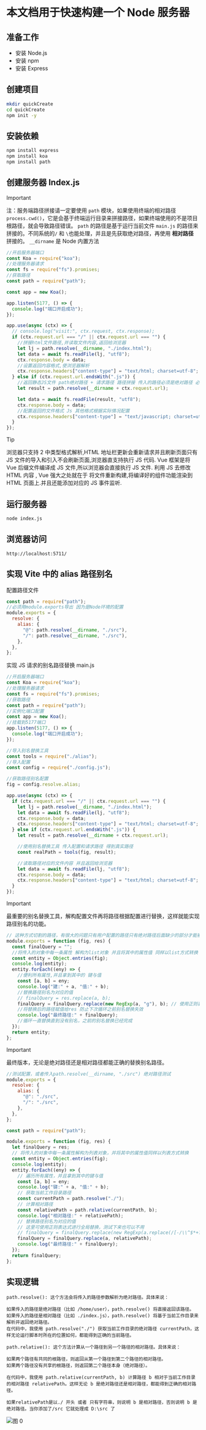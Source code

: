 # 本文档用于快速构建一个 Node 服务器

## 准备工作

- 安装 Node.js
- 安装 npm
- 安装 Express

## 创建项目

```bash
mkdir quickCreate
cd quickCreate
npm init -y
```

## 安装依赖

```bash
npm install express
npm install koa
npm install path
```

## 创建服务器 Index.js

> [!IMPORTANT]
> 注：服务端路径拼接请一定要使用 `path` 模块，如果使用终端的相对路径 `process.cwd()`，它是会基于终端运行目录来拼接路径，如果终端使用的不是项目根路径，就会导致路径错误。 `path` 的路径是基于运行当前文件 `main.js` 的路径来拼接的。不同系统的`/` 和 `\`也能处理，并且是先获取绝对路径，再使用 **相对路径** 拼接的。 `__dirname` 是 Node 内置方法

```javascript
//开启服务器端口
const Koa = require("koa");
//处理服务器请求
const fs = require("fs").promises;
//获取路径
const path = require("path");

const app = new Koa();

app.listen(5177, () => {
  console.log("端口开启成功");
});

app.use(async (ctx) => {
  // console.log("visit:", ctx.request, ctx.response);
  if (ctx.request.url === "/" || ctx.request.url === "") {
    //拼接html文件路径,并读取文件内容,返回给浏览器
    let lj = path.resolve(__dirname, "./index.html");
    let data = await fs.readFile(lj, "utf8");
    ctx.response.body = data;
    //设置返回内容格式,使浏览器解析
    ctx.response.headers["content-type"] = "text/html; charset=utf-8";
  } else if (ctx.request.url.endsWith(".js")) {
    //返回静态JS文件 path绝对路径 + 请求路径 路径拼接 传入的路径必须是绝对路径 必须有 ./ 相对路径
    let result = path.resolve(__dirname + ctx.request.url);

    let data = await fs.readFile(result, "utf8");
    ctx.response.body = data;
    //配置返回的文件格式 Js 其他格式根据实际情况配置
    ctx.response.headers["content-type"] = "text/javascript; charset=utf-8";
  }
});
```

> [!TIP]
> 浏览器只支持 2 中类型格式解析,HTML 地址栏更新会重新请求并且刷新页面只有 JS 文件的导入和引入不会刷新页面,浏览器直支持执行 JS 代码. Vue 框架是将 Vue 后缀文件编译成 JS 文件,所以浏览器会直接执行 JS 文件. 利用 JS 去修改 HTML 内容 , Vue 强大之处就在于 将文件重新构建,将编译好的组件功能渲染到 HTML 页面上.并且还能添加对应的 JS 事件监听.

## 运行服务器

```bash
node index.js
```

## 浏览器访问

```base
http://localhost:5711/
```

## 实现 Vite 中的 alias 路径别名

配置路径文件

```javascript
const path = require("path");
//必须用module.exports导出 因为是Node环境的配置
module.exports = {
  resolve: {
    alias: {
      "@": path.resolve(__dirname, "./src"),
      "/": path.resolve(__dirname, "./src"),
    },
  },
};
```

实现 JS 请求的别名路径替换 main.js

```javascript
//开启服务器端口
const Koa = require("koa");
//处理服务器请求
const fs = require("fs").promises;
//获取路径
const path = require("path");
//实例化端口配置
const app = new Koa();
//挂载到5177端口
app.listen(5177, () => {
  console.log("端口开启成功");
});

//导入别名替换工具
const tools = require("./alias");
//导入配置
const config = require("./config.js");

//获取路径别名配置
fig = config.resolve.alias;

app.use(async (ctx) => {
  if (ctx.request.url === "/" || ctx.request.url === "") {
    let lj = path.resolve(__dirname, "./index.html");
    let data = await fs.readFile(lj, "utf8");
    ctx.response.body = data;
    ctx.response.headers["content-type"] = "text/html; charset=utf-8";
  } else if (ctx.request.url.endsWith(".js")) {
    let result = path.resolve(__dirname + ctx.request.url);

    //使用别名替换工具 传入配置和请求路径 得到真实路径
    const realPath = tools(fig, result);

    //读取路径对应的文件内容 并且返回给浏览器
    let data = await fs.readFile(lj, "utf8");
    ctx.response.body = data;
    ctx.response.headers["content-type"] = "text/html; charset=utf-8";
  }
});
```

> [!IMPORTANT]
> 最重要的别名替换工具，解构配置文件再将路径根据配置进行替换，这样就能实现路径别名的功能。

```javascript
// 这种方式切割的路径，有很大的问题只有用户配置的路径只有绝对路径后面缺少的部分才能被替换，如果用户配置的是相对路径，那么就会导致路径错误。
module.exports = function (fig, res) {
  const finalQuery = "";
  //将传入的对象中每一条属性 解构为list对象 并且将其中的属性值 同样以list方式转换 ES6语法
  const entity = Object.entries(fig);
  console.log(entity);
  entity.forEach((eny) => {
    //便利所有属性,并且拿到其中的 键与值
    const [a, b] = eny;
    console.log("建:" + a, "值:" + b);
    //替换路径别名为对应的值
    // finalQuery = res.replace(a, b);
    finalQuery = finalQuery.replace(new RegExp(a, "g"), b); // 使用正则表达式进行全局替换 防止后续别名替换前面
    //将替换后的路径赋值给res 防止下次循环之前别名替换失效
    console.log("最终路径:" + finalQuery);
    //循环一直替换直到没有别名，之前的别名替换已经完成
  });
  return entity;
};
```

> [!IMPORTANT]
> 最终版本，无论是绝对路径还是相对路径都能正确的替换别名路径。

```javascript
//测试配置，或者传入path.resolve(__dirname, "./src") 绝对路径测试
module.exports = {
  resolve: {
    alias: {
      "@": "./src",
      "/": "./src",
    },
  },
};

const path = require("path");

module.exports = function (fig, res) {
  let finalQuery = res;
  // 将传入的对象中每一条属性解构为列表对象，并将其中的属性值同样以列表方式转换
  const entity = Object.entries(fig);
  console.log(entity);
  entity.forEach((eny) => {
    // 遍历所有属性，并且拿到其中的键与值
    const [a, b] = eny;
    console.log("键:" + a, "值:" + b);
    // 获取当前工作目录路径
    const currentPath = path.resolve("./");
    // 计算相对路径
    const relativePath = path.relative(currentPath, b);
    console.log("相对路径:" + relativePath);
    // 替换路径别名为对应的值
    // 这里可使用正则表达式进行全局替换，测试下来也可以不用
    // finalQuery = finalQuery.replace(new RegExp(a.replace(/[-/\\^$*+?.()|[\]{}]/g, "\\$&"), "g"),relativePath,);
    finalQuery = finalQuery.replace(a, relativePath);
    console.log("最终路径:" + finalQuery);
  });
  return finalQuery;
};
```

## 实现逻辑

```al
path.resolve(): 这个方法会将传入的路径参数解析为绝对路径。具体来说：

如果传入的路径是绝对路径（比如 /home/user），path.resolve() 将直接返回该路径。
如果传入的路径是相对路径（比如 ./index.js），path.resolve() 将基于当前工作目录来解析并返回绝对路径。
在代码中，我使用 path.resolve("./") 获取当前工作目录的绝对路径 currentPath，这样无论运行脚本时所在的位置如何，都能得到正确的当前路径。

path.relative(): 这个方法计算从一个路径到另一个路径的相对路径。具体来说：

如果两个路径有共同的根路径，则返回从第一个路径到第二个路径的相对路径。
如果两个路径没有共享的根路径，则返回第二个路径本身（绝对路径）。

在代码中，我使用 path.relative(currentPath, b) 计算路径 b 相对于当前工作目录的相对路径 relativePath。这样无论 b 是绝对路径还是相对路径，都能得到正确的相对路径。

如果relativePath是以./ 开头 或者 只有字符串，则说明 b 是相对路径，否则说明 b 是绝对路径。当你添加了/src 它就处理成 D:\src 了
```

![图 0](../images/6820b2ae4692ae5f2b3cbfffa9d4f1b153a6f9178f545807c4eb26876f7bc6d1.png)
